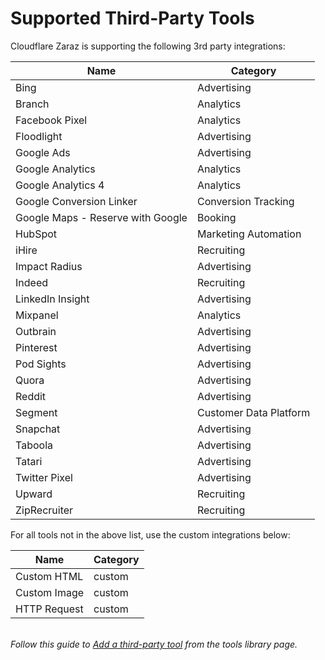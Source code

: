 # Supported Third-Party Tools 

Cloudflare Zaraz is supporting the following 3rd party integrations:

|Name    |Category                        | 
| ------------ | --------------------------- | 
|Bing |Advertising |
|Branch |Analytics |
|Facebook Pixel |Analytics |
|Floodlight |Advertising |
|Google Ads |Advertising |
|Google Analytics |Analytics |
|Google Analytics 4 |Analytics |
|Google Conversion Linker |Conversion Tracking|
|Google Maps - Reserve with Google |Booking |
|HubSpot |Marketing Automation |
|iHire |Recruiting |
|Impact Radius |Advertising |
|Indeed |Recruiting |
|LinkedIn Insight |Advertising |
|Mixpanel|Analytics |
|Outbrain |Advertising |
|Pinterest |Advertising |
|Pod Sights|Advertising |
|Quora |Advertising |
|Reddit |Advertising |
|Segment |Customer Data Platform |
|Snapchat |Advertising |
|Taboola |Advertising |
|Tatari |Advertising |
|Twitter Pixel |Advertising |
|Upward |Recruiting |
|ZipRecruiter |Recruiting |

For all tools not in the above list, use the custom integrations below:

|Name    |Category                        | 
| ------------ | --------------------------- | 
|Custom HTML|custom |
|Custom Image|custom |
|HTTP Request |custom|

\
_Follow this guide to [Add a third-party tool](/zaraz/get-started/add-tool/) from the tools library page._
